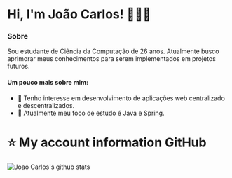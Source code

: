 # Hi, I'm João Carlos! 👨🏻‍💻
### Sobre
Sou estudante de Ciência da Computação de 26 anos. Atualmente busco aprimorar meus conhecimentos para serem implementados em projetos futuros.

#### Um pouco mais sobre mim:
- 👀 Tenho interesse em desenvolvimento de aplicações web centralizado e descentralizados.
- 🌱 Atualmente meu foco de estudo é Java e Spring.
<!---
joaocarlosjunior/joaocarlosjunior is a ✨ special ✨ repository because its `README.md` (this file) appears on your GitHub profile.
You can click the Preview link to take a look at your changes.
--->
# ⭐ My account information GitHub

![Joao Carlos's github stats](https://github-readme-stats.vercel.app/api?username=joaocarlosjunior&count_private=true&show_icons=true&title_color=fff&icon_color=9f9f9f&text_color=9f9f9f&bg_color=151515)

